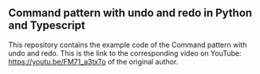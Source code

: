 ## Command pattern with undo and redo in Python and Typescript

This repository contains the example code of the Command pattern with undo and redo. This is the link to the corresponding video on YouTube: https://youtu.be/FM71_a3txTo of the original author.

